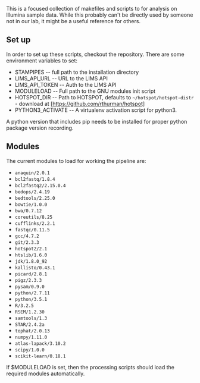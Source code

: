 This is a focused collection of makefiles and scripts to for analysis on Illumina sample data. While this probably can't be directly used by someone not in our lab, it might be a useful reference for others.

Set up
-------------

In order to set up these scripts, checkout the repository.  There are some environment variables to set:

* STAMPIPES -- full path to the installation directory
* LIMS_API_URL -- URL to the LIMS API
* LIMS_API_TOKEN -- Auth to the LIMS API
* MODULELOAD -- Full path to the GNU modules init script
* HOTSPOT_DIR -- Path to HOTSPOT, defaults to `~/hotspot/hotspot-distr` - download at [https://github.com/rthurman/hotspot]
* PYTHON3_ACTIVATE -- A virtualenv activation script for python3.

A python version that includes pip needs to be installed for proper python package version recording.

Modules
-------------

The current modules to load for working the pipeline are:

* `anaquin/2.0.1`
* `bcl2fastq/1.8.4`
* `bcl2fastq2/2.15.0.4`
* `bedops/2.4.19`
* `bedtools/2.25.0`
* `bowtie/1.0.0`
* `bwa/0.7.12`
* `coreutils/8.25`
* `cufflinks/2.2.1`
* `fastqc/0.11.5`
* `gcc/4.7.2`
* `git/2.3.3`
* `hotspot2/2.1`
* `htslib/1.6.0`
* `jdk/1.8.0_92`
* `kallisto/0.43.1`
* `picard/2.8.1`
* `pigz/2.3.3`
* `pysam/0.9.0`
* `python/2.7.11`
* `python/3.5.1`
* `R/3.2.5`
* `RSEM/1.2.30`
* `samtools/1.3`
* `STAR/2.4.2a`
* `tophat/2.0.13`
* `numpy/1.11.0`
* `atlas-lapack/3.10.2`
* `scipy/1.0.0`
* `scikit-learn/0.18.1`

If $MODULELOAD is set, then the processing scripts should load the required modules automatically.
